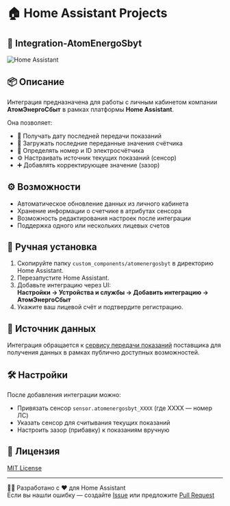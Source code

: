 # 🏠 Home Assistant Projects
## 🚪 Integration-AtomEnergoSbyt

![Home Assistant](https://img.shields.io/badge/Home--Assistant-Custom%20Integration-blue?logo=home-assistant)

## 📦 Описание

Интеграция предназначена для работы с личным кабинетом компании **АтомЭнергоСбыт** в рамках платформы **Home Assistant**.

Она позволяет:

- 📆 Получать дату последней передачи показаний
- 🔢 Загружать последние переданные значения счётчика
- 🔌 Определять номер и ID электросчётчика
- ⚙️ Настраивать источник текущих показаний (сенсор)
- ➕ Добавлять корректирующее значение (зазор)

## ⚙️ Возможности

- Автоматическое обновление данных из личного кабинета
- Хранение информации о счетчике в атрибутах сенсора
- Возможность редактирования настроек после интеграции
- Поддержка одного или нескольких лицевых счетов

## 🚀 Ручная установка

1. Скопируйте папку `custom_components/atomenergosbyt` в директорию Home Assistant.
2. Перезапустите Home Assistant.
3. Добавьте интеграцию через UI:  
   **Настройки → Устройства и службы → Добавить интеграцию → АтомЭнергоСбыт**
4. Укажите ваш лицевой счёт и подтвердите регистрацию.

## 📡 Источник данных

Интеграция обращается к [сервису передачи показаний](https://lkfl.atomsbt.ru/lk_auth/counters.php) поставщика для получения данных в рамках публично доступных возможностей.

## 🛠️ Настройки

После добавления интеграции можно:

- Привязать сенсор `sensor.atomenergosbyt_XXXX` (где XXXX — номер ЛС)
- Указать сенсор для считывания текущих показаний
- Настроить зазор (прибавку) к показаниям вручную

## 🧾 Лицензия

[MIT License](LICENSE)

---

👨‍💻 Разработано с ❤️ для Home Assistant  
Если вы нашли ошибку — создайте [Issue](https://github.com/alastorf32/HA-Integration-AtomEnergoSbyt/issues) или предложите [Pull Request](https://github.com/alastorf32/HA-Integration-AtomEnergoSbyt/pulls)
